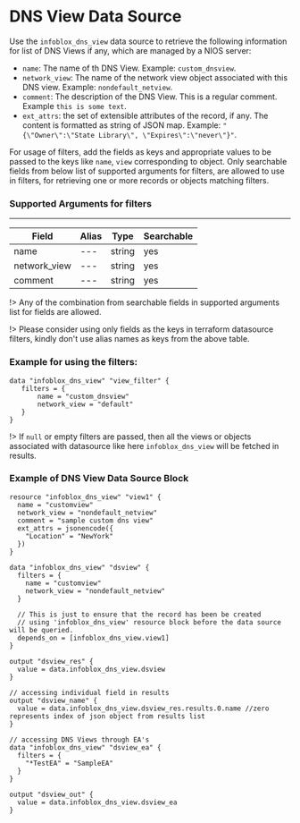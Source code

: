 # DNS View Data Source

Use the `infoblox_dns_view` data source to retrieve the following information for list of DNS Views if any, which are managed by a NIOS server:

* `name`: The name of th DNS View. Example: `custom_dnsview`.
* `network_view`: The name of the network view object associated with this DNS view. Example: `nondefault_netview`.
* `comment`: The description of the DNS View. This is a regular comment. Example `this is some text`.
* `ext_attrs`: the set of extensible attributes of the record, if any. The content is formatted as string of JSON map. Example: `"{\"Owner\":\"State Library\", \"Expires\":\"never\"}"`.

For usage of filters, add the fields as keys and appropriate values to be passed to the keys like `name`, `view` corresponding to object. Only searchable fields
from below list of supported arguments for filters, are allowed to use in filters, for retrieving one or more records or objects matching
filters.

### Supported Arguments for filters

-----
| Field        | Alias | Type   | Searchable |
|--------------|-------|--------|------------|
| name         | ---   | string | yes        |
| network_view | ---   | string | yes        |
| comment      | ---   | string | yes        |

!> Any of the combination from searchable fields in supported arguments list for fields are allowed.

!> Please consider using only fields as the keys in terraform datasource filters, kindly don't use alias names as keys from the above table.

### Example for using the filters:
 ```hcl
 data "infoblox_dns_view" "view_filter" {
    filters = {
        name = "custom_dnsview"
        network_view = "default"
    }
 }
 ```

!> If `null` or empty filters are passed, then all the views or objects associated with datasource like here `infoblox_dns_view` will be fetched in results.

### Example of DNS View Data Source Block

```hcl
resource "infoblox_dns_view" "view1" {
  name = "customview"
  network_view = "nondefault_netview"
  comment = "sample custom dns view"
  ext_attrs = jsonencode({
    "Location" = "NewYork"
  })
}

data "infoblox_dns_view" "dsview" {
  filters = {
    name = "customview"
    network_view = "nondefault_netview"
  }
  
  // This is just to ensure that the record has been be created
  // using 'infoblox_dns_view' resource block before the data source will be queried.
  depends_on = [infoblox_dns_view.view1]
}

output "dsview_res" {
  value = data.infoblox_dns_view.dsview
}

// accessing individual field in results
output "dsview_name" {
  value = data.infoblox_dns_view.dsview_res.results.0.name //zero represents index of json object from results list
}

// accessing DNS Views through EA's
data "infoblox_dns_view" "dsview_ea" {
  filters = {
    "*TestEA" = "SampleEA"
  }
}

output "dsview_out" {
  value = data.infoblox_dns_view.dsview_ea
}
```
